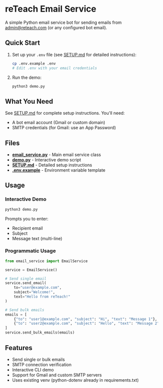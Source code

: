 # reTeach Email Service

A simple Python email service bot for sending emails from admin@reteach.com (or any configured bot email).

## Quick Start

1. Set up your `.env` file (see [SETUP.md](SETUP.md) for detailed instructions):
   ```bash
   cp .env.example .env
   # Edit .env with your email credentials
   ```

2. Run the demo:
   ```bash
   python3 demo.py
   ```

## What You Need

See [SETUP.md](SETUP.md) for complete setup instructions. You'll need:
- A bot email account (Gmail or custom domain)
- SMTP credentials (for Gmail: use an App Password)

## Files

- **[email_service.py](email_service.py)** - Main email service class
- **[demo.py](demo.py)** - Interactive demo script
- **[SETUP.md](SETUP.md)** - Detailed setup instructions
- **[.env.example](.env.example)** - Environment variable template

## Usage

### Interactive Demo

```bash
python3 demo.py
```

Prompts you to enter:
- Recipient email
- Subject
- Message text (multi-line)

### Programmatic Usage

```python
from email_service import EmailService

service = EmailService()

# Send single email
service.send_email(
    to="user@example.com",
    subject="Welcome!",
    text="Hello from reTeach!"
)

# Send bulk emails
emails = [
    {"to": "user1@example.com", "subject": "Hi", "text": "Message 1"},
    {"to": "user2@example.com", "subject": "Hello", "text": "Message 2"}
]
service.send_bulk_emails(emails)
```

## Features

- Send single or bulk emails
- SMTP connection verification
- Interactive CLI demo
- Support for Gmail and custom SMTP servers
- Uses existing venv (python-dotenv already in requirements.txt)

